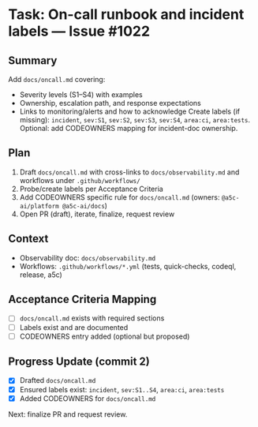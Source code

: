 # Task: On-call runbook and incident labels — Issue #1022

## Summary

Add `docs/oncall.md` covering:

- Severity levels (S1–S4) with examples
- Ownership, escalation path, and response expectations
- Links to monitoring/alerts and how to acknowledge
  Create labels (if missing): `incident`, `sev:S1`, `sev:S2`, `sev:S3`, `sev:S4`, `area:ci`, `area:tests`.
  Optional: add CODEOWNERS mapping for incident-doc ownership.

## Plan

1. Draft `docs/oncall.md` with cross-links to `docs/observability.md` and workflows under `.github/workflows/`
2. Probe/create labels per Acceptance Criteria
3. Add CODEOWNERS specific rule for `docs/oncall.md` (owners: `@a5c-ai/platform @a5c-ai/docs`)
4. Open PR (draft), iterate, finalize, request review

## Context

- Observability doc: `docs/observability.md`
- Workflows: `.github/workflows/*.yml` (tests, quick-checks, codeql, release, a5c)

## Acceptance Criteria Mapping

- [ ] `docs/oncall.md` exists with required sections
- [ ] Labels exist and are documented
- [ ] CODEOWNERS entry added (optional but proposed)

## Progress Update (commit 2)

- [x] Drafted `docs/oncall.md`
- [x] Ensured labels exist: `incident`, `sev:S1..S4`, `area:ci`, `area:tests`
- [x] Added CODEOWNERS for `docs/oncall.md`

Next: finalize PR and request review.
